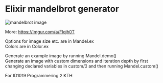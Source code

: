 # Elixir mandelbrot generator

![mandelbrot image](https://i.gyazo.com/2244a84e7d833c63b1017ffe8ecfb84b.png)  

More: https://imgur.com/a/Flqjh0T  

Options for image size etc. are in Mandel.ex  
Colors are in Color.ex  
  
Generate an example image by running Mandel.demo()  
Generate an image with custom dimensions and iteration depth by first changing declared variables in custom/3 and then running Mandel.custom()  
  
For ID1019 Programmering 2 KTH
